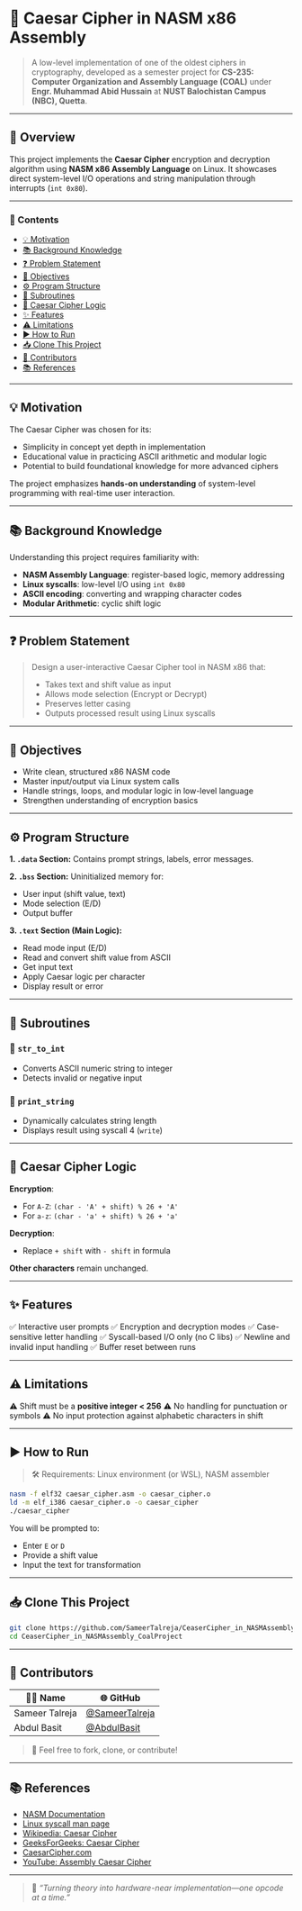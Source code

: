 # 🔐 Caesar Cipher in NASM x86 Assembly

> A low-level implementation of one of the oldest ciphers in cryptography, developed as a semester project for **CS-235: Computer Organization and Assembly Language (COAL)** under **Engr. Muhammad Abid Hussain** at **NUST Balochistan Campus (NBC), Quetta**.

---

## 📌 Overview

This project implements the **Caesar Cipher** encryption and decryption algorithm using **NASM x86 Assembly Language** on Linux. It showcases direct system-level I/O operations and string manipulation through interrupts (`int 0x80`).

---

### 📖 Contents

* [💡 Motivation](#-motivation)
* [📚 Background Knowledge](#-background-knowledge)
* [❓ Problem Statement](#-problem-statement)
* [🎯 Objectives](#-objectives)
* [⚙️ Program Structure](#-program-structure)
* [🔧 Subroutines](#-subroutines)
* [🔁 Caesar Cipher Logic](#-caesar-cipher-logic)
* [✨ Features](#-features)
* [⚠️ Limitations](#-limitations)
* [▶️ How to Run](#-how-to-run)
* [📥 Clone This Project](#-clone-this-project)
* [👥 Contributors](#-contributors)
* [📚 References](#-references)

---

## 💡 Motivation

The Caesar Cipher was chosen for its:

* Simplicity in concept yet depth in implementation
* Educational value in practicing ASCII arithmetic and modular logic
* Potential to build foundational knowledge for more advanced ciphers

The project emphasizes **hands-on understanding** of system-level programming with real-time user interaction.

---

## 📚 Background Knowledge

Understanding this project requires familiarity with:

* **NASM Assembly Language**: register-based logic, memory addressing
* **Linux syscalls**: low-level I/O using `int 0x80`
* **ASCII encoding**: converting and wrapping character codes
* **Modular Arithmetic**: cyclic shift logic

---

## ❓ Problem Statement

> Design a user-interactive Caesar Cipher tool in NASM x86 that:
>
> * Takes text and shift value as input
> * Allows mode selection (Encrypt or Decrypt)
> * Preserves letter casing
> * Outputs processed result using Linux syscalls

---

## 🎯 Objectives

* Write clean, structured x86 NASM code
* Master input/output via Linux system calls
* Handle strings, loops, and modular logic in low-level language
* Strengthen understanding of encryption basics

---

## ⚙️ Program Structure

**1. `.data` Section:** Contains prompt strings, labels, error messages.

**2. `.bss` Section:** Uninitialized memory for:

* User input (shift value, text)
* Mode selection (E/D)
* Output buffer

**3. `.text` Section (Main Logic):**

* Read mode input (E/D)
* Read and convert shift value from ASCII
* Get input text
* Apply Caesar logic per character
* Display result or error

---

## 🔧 Subroutines

### 🔹 `str_to_int`

* Converts ASCII numeric string to integer
* Detects invalid or negative input

### 🔹 `print_string`

* Dynamically calculates string length
* Displays result using syscall 4 (`write`)

---

## 🔁 Caesar Cipher Logic

**Encryption**:

* For `A-Z`: `(char - 'A' + shift) % 26 + 'A'`
* For `a-z`: `(char - 'a' + shift) % 26 + 'a'`

**Decryption**:

* Replace `+ shift` with `- shift` in formula

**Other characters** remain unchanged.

---

## ✨ Features

✅ Interactive user prompts
✅ Encryption and decryption modes
✅ Case-sensitive letter handling
✅ Syscall-based I/O only (no C libs)
✅ Newline and invalid input handling
✅ Buffer reset between runs

---

## ⚠️ Limitations

⚠️ Shift must be a **positive integer < 256**
⚠️ No handling for punctuation or symbols
⚠️ No input protection against alphabetic characters in shift

---

## ▶️ How to Run

> 🛠 Requirements: Linux environment (or WSL), NASM assembler

```bash
nasm -f elf32 caesar_cipher.asm -o caesar_cipher.o
ld -m elf_i386 caesar_cipher.o -o caesar_cipher
./caesar_cipher
```

You will be prompted to:

* Enter `E` or `D`
* Provide a shift value
* Input the text for transformation

---

## 📥 Clone This Project

```bash
git clone https://github.com/SameerTalreja/CeaserCipher_in_NASMAssembly_CoalProject.git
cd CeaserCipher_in_NASMAssembly_CoalProject
```

---

## 👥 Contributors

| 👨‍💻 Name       | 🌐 GitHub                                                |
| -------------  | -------------------------------------------------------- |
| Sameer Talreja | [@SameerTalreja](https://github.com/SameerTalreja)       |
| Abdul Basit    | [@AbdulBasit](https://github.com/BasitAchak)             |


> 🔁 Feel free to fork, clone, or contribute!

---

## 📚 References

* [NASM Documentation](https://www.nasm.us/doc/)
* [Linux syscall man page](https://man7.org/linux/man-pages/man2/write.2.html)
* [Wikipedia: Caesar Cipher](https://en.wikipedia.org/wiki/Caesar_cipher)
* [GeeksForGeeks: Caesar Cipher](https://www.geeksforgeeks.org/caesar-cipher-in-cryptography/)
* [CaesarCipher.com](https://caesar-cipher.com/)
* [YouTube: Assembly Caesar Cipher](https://www.youtube.com/watch?v=JtbKh_12ctg)

---

> 🏁 *“Turning theory into hardware-near implementation—one opcode at a time.”*
